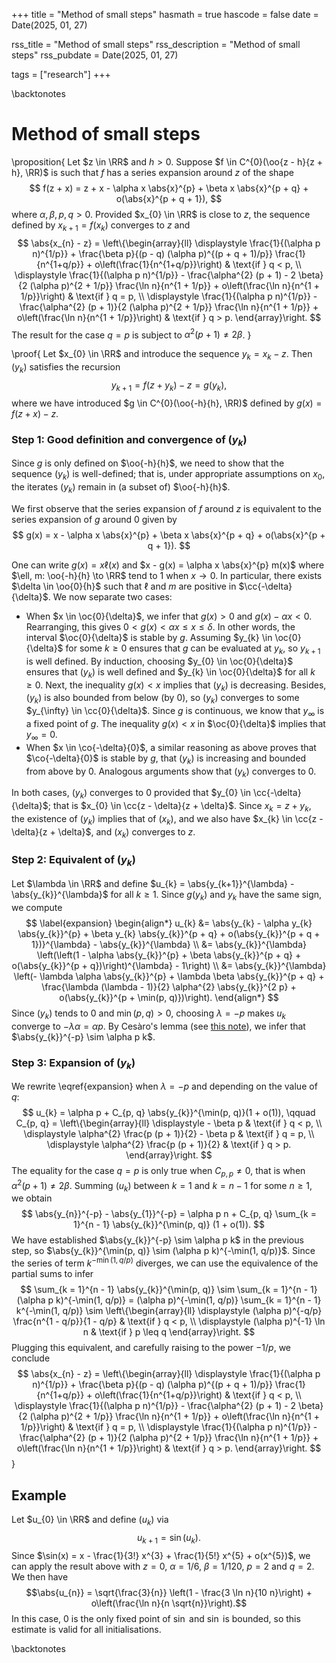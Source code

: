 +++
title = "Method of small steps"
hasmath = true
hascode = false
date = Date(2025, 01, 27)

rss_title = "Method of small steps"
rss_description = "Method of small steps"
rss_pubdate = Date(2025, 01, 27)

tags = ["research"]
+++

\backtonotes

# Method of small steps

\proposition{
Let $z \in \RR$ and $h > 0$. Suppose $f \in C^{0}(\oo{z - h}{z + h}, \RR)$ is such that $f$ has a series expansion around $z$ of the shape
$$
f(z + x) = z + x - \alpha x \abs{x}^{p} + \beta x \abs{x}^{p + q} + o(\abs{x}^{p + q + 1}),
$$
where $\alpha, \beta, p, q > 0$. Provided $x_{0} \in \RR$ is close to $z$, the sequence defined by $x_{k+1} = f(x_{k})$ converges to $z$ and
$$
\abs{x_{n} - z} = \left\{\begin{array}{ll}
\displaystyle \frac{1}{(\alpha p n)^{1/p}} + \frac{\beta p}{(p - q) (\alpha p)^{(p + q + 1)/p}} \frac{1}{n^{1+q/p}} + o\left(\frac{1}{n^{1+q/p}}\right) & \text{if } q < p, \\
\displaystyle \frac{1}{(\alpha p n)^{1/p}} - \frac{\alpha^{2} (p + 1) - 2 \beta}{2 (\alpha p)^{2 + 1/p}} \frac{\ln n}{n^{1 + 1/p}} + o\left(\frac{\ln n}{n^{1 + 1/p}}\right) & \text{if } q = p, \\
\displaystyle \frac{1}{(\alpha p n)^{1/p}} - \frac{\alpha^{2} (p + 1)}{2 (\alpha p)^{2 + 1/p}} \frac{\ln n}{n^{1 + 1/p}} + o\left(\frac{\ln n}{n^{1 + 1/p}}\right) & \text{if } q > p.
\end{array}\right.
$$
The result for the case $q = p$ is subject to $\alpha^{2} (p + 1) \neq 2 \beta$.
}

\proof{
Let $x_{0} \in \RR$ and introduce the sequence $y_{k} = x_{k} - z$. Then $(y_{k})$ satisfies the recursion
$$
y_{k+1} = f(z + y_{k}) - z = g(y_{k}),
$$
where we have introduced $g \in C^{0}(\oo{-h}{h}, \RR)$ defined by $g(x) = f(z + x) - z$. 

### Step 1: Good definition and convergence of $(y_{k})$
Since $g$ is only defined on $\oo{-h}{h}$, we need to show that the sequence $(y_{k})$ is well-defined; that is, under appropriate assumptions on $x_{0}$, the iterates $(y_{k})$ remain in (a subset of) $\oo{-h}{h}$.

We first observe that the series expansion of $f$ around $z$ is equivalent to the series expansion of $g$ around $0$ given by
$$
g(x) = x - \alpha x \abs{x}^{p} + \beta x \abs{x}^{p + q} + o(\abs{x}^{p + q + 1}).
$$

One can write $g(x) = x \ell(x)$ and $x - g(x) = \alpha x \abs{x}^{p} m(x)$ where $\ell, m: \oo{-h}{h} \to \RR$ tend to $1$ when $x \to 0$. In particular, there exists $\delta \in \oo{0}{h}$ such that $\ell$ and $m$ are positive in $\cc{-\delta}{\delta}$. We now separate two cases:
* When $x \in \oc{0}{\delta}$, we infer that $g(x) > 0$ and $g(x) - \alpha x < 0$. Rearranging, this gives $0 < g(x) < \alpha x \leq x \leq \delta$. In other words, the interval $\oc{0}{\delta}$ is stable by $g$. Assuming $y_{k} \in \oc{0}{\delta}$ for some $k \geq 0$ ensures that $g$ can be evaluated at $y_{k}$, so $y_{k+1}$ is well defined. By induction, choosing $y_{0} \in \oc{0}{\delta}$ ensures that $(y_{k})$ is well defined and $y_{k} \in \oc{0}{\delta}$ for all $k \geq 0$. Next, the inequality $g(x) < x$ implies that $(y_{k})$ is decreasing. Besides, $(y_{k})$ is also bounded from below (by $0$), so $(y_{k})$ converges to some $y_{\infty} \in \cc{0}{\delta}$. Since $g$ is continuous, we know that $y_{\infty}$ is a fixed point of $g$. The inequality $g(x) < x$ in $\oc{0}{\delta}$ implies that $y_{\infty} = 0$.
* When $x \in \co{-\delta}{0}$, a similar reasoning as above proves that $\co{-\delta}{0}$ is stable by $g$, that $(y_{k})$ is increasing and bounded from above by $0$. Analogous arguments show that $(y_{k})$ converges to $0$.

In both cases, $(y_{k})$ converges to $0$ provided that $y_{0} \in \cc{-\delta}{\delta}$; that is $x_{0} \in \cc{z - \delta}{z + \delta}$. Since $x_{k} = z + y_{k}$, the existence of $(y_{k})$ implies that of $(x_{k})$, and we also have $x_{k} \in \cc{z - \delta}{z + \delta}$, and $(x_{k})$ converges to $z$.

### Step 2: Equivalent of $(y_{k})$

Let $\lambda \in \RR$ and define $u_{k} = \abs{y_{k+1}}^{\lambda} - \abs{y_{k}}^{\lambda}$ for all $k \geq 1$. Since $g(y_{k})$ and $y_{k}$ have the same sign, we compute
$$
\label{expansion}
\begin{align*}
u_{k} &= \abs{y_{k} - \alpha y_{k} \abs{y_{k}}^{p} + \beta y_{k} \abs{y_{k}}^{p + q} + o(\abs{y_{k}}^{p + q + 1})}^{\lambda} - \abs{y_{k}}^{\lambda} \\
&= \abs{y_{k}}^{\lambda} \left(\left(1 - \alpha \abs{y_{k}}^{p} + \beta \abs{y_{k}}^{p + q} + o(\abs{y_{k}}^{p + q})\right)^{\lambda} - 1\right) \\
&= \abs{y_{k}}^{\lambda} \left(- \lambda \alpha \abs{y_{k}}^{p} + \lambda \beta \abs{y_{k}}^{p + q} + \frac{\lambda (\lambda - 1)}{2} \alpha^{2} \abs{y_{k}}^{2 p} + o(\abs{y_{k}}^{p + \min(p, q)})\right).
\end{align*}
$$
Since $(y_{k})$ tends to $0$ and $\min(p, q) > 0$, choosing $\lambda = -p$ makes $u_{k}$ converge to $-\lambda \alpha = \alpha p$. By Cesàro's lemma (see [this note](/notes/cesaro)), we infer that $\abs{y_{k}}^{-p} \sim \alpha p k$.

### Step 3: Expansion of $(y_{k})$

We rewrite \eqref{expansion} when $\lambda = -p$ and depending on the value of $q$:
$$
u_{k} = \alpha p + C_{p, q} \abs{y_{k}}^{\min(p, q)}(1 + o(1)), \qquad C_{p, q} = \left\{\begin{array}{ll}
\displaystyle - \beta p & \text{if } q < p, \\
\displaystyle \alpha^{2} \frac{p (p + 1)}{2} - \beta p & \text{if } q = p, \\
\displaystyle \alpha^{2} \frac{p (p + 1)}{2} & \text{if } q > p.
\end{array}\right.
$$
The equality for the case $q = p$ is only true when $C_{p, p} \neq 0$, that is when $\alpha^{2} (p + 1) \neq 2 \beta$. Summing $(u_{k})$ between $k = 1$ and $k = n - 1$ for some $n \geq 1$, we obtain
$$
\abs{y_{n}}^{-p} - \abs{y_{1}}^{-p} = \alpha p n + C_{p, q} \sum_{k = 1}^{n - 1} \abs{y_{k}}^{\min(p, q)} (1 + o(1)).
$$
We have established $\abs{y_{k}}^{-p} \sim \alpha p k$ in the previous step, so $\abs{y_{k}}^{\min(p, q)} \sim (\alpha p k)^{-\min(1, q/p)}$. Since the series of term $k^{-\min(1, q/p)}$ diverges, we can use the equivalence of the partial sums to infer
$$
\sum_{k = 1}^{n - 1} \abs{y_{k}}^{\min(p, q)} \sim \sum_{k = 1}^{n - 1} (\alpha p k)^{-\min(1, q/p)} = (\alpha p)^{-\min(1, q/p)} \sum_{k = 1}^{n - 1} k^{-\min(1, q/p)} \sim \left\{\begin{array}{ll}
\displaystyle (\alpha p)^{-q/p} \frac{n^{1 - q/p}}{1 - q/p} & \text{if } q < p, \\
\displaystyle (\alpha p)^{-1} \ln n & \text{if } p \leq q
\end{array}\right.
$$
Plugging this equivalent, and carefully raising to the power $-1/p$, we conclude
$$
\abs{x_{n} - z} = \left\{\begin{array}{ll}
\displaystyle \frac{1}{(\alpha p n)^{1/p}} + \frac{\beta p}{(p - q) (\alpha p)^{(p + q + 1)/p}} \frac{1}{n^{1+q/p}} + o\left(\frac{1}{n^{1+q/p}}\right) & \text{if } q < p, \\
\displaystyle \frac{1}{(\alpha p n)^{1/p}} - \frac{\alpha^{2} (p + 1) - 2 \beta}{2 (\alpha p)^{2 + 1/p}} \frac{\ln n}{n^{1 + 1/p}} + o\left(\frac{\ln n}{n^{1 + 1/p}}\right) & \text{if } q = p, \\
\displaystyle \frac{1}{(\alpha p n)^{1/p}} - \frac{\alpha^{2} (p + 1)}{2 (\alpha p)^{2 + 1/p}} \frac{\ln n}{n^{1 + 1/p}} + o\left(\frac{\ln n}{n^{1 + 1/p}}\right) & \text{if } q > p.
\end{array}\right.
$$
}

## Example
Let $u_{0} \in \RR$ and define $(u_{k})$ via
$$
u_{k+1} = \sin(u_{k}).
$$
Since $\sin(x) = x - \frac{1}{3!} x^{3} + \frac{1}{5!} x^{5} + o(x^{5})$, we can apply the result above with $z = 0$, $\alpha = 1/6$, $\beta = 1/120$, $p = 2$ and $q = 2$. We then have
$$\abs{u_{n}} = \sqrt{\frac{3}{n}} \left(1 - \frac{3 \ln n}{10 n}\right) + o\left(\frac{\ln n}{n \sqrt{n}}\right).$$
In this case, $0$ is the only fixed point of $\sin$ and $\sin$ is bounded, so this estimate is valid for all initialisations.

\backtonotes